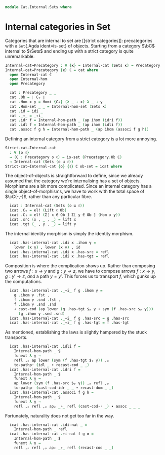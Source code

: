 <!--
```agda
open import Cat.Instances.StrictCat
open import Cat.Instances.Sets
open import Cat.Internal.Base
open import Cat.Prelude

import Cat.Strict.Reasoning
```
-->

```agda
module Cat.Internal.Sets where
```

# Internal categories in Set

Categories that are internal to set are [[strict categories]]:
precategories with a `Set`{.Agda ident=is-set} of objects. Starting from
a category $\bC$ internal to $\Sets$ and ending up with a strict
category is quite unremarkable:

```agda
Internal-cat→Precategory : ∀ {κ} → Internal-cat (Sets κ) → Precategory κ κ
Internal-cat→Precategory {κ} ℂ = cat where
  open Internal-cat ℂ
  open Internal-hom
  open Precategory

  cat : Precategory _ _
  cat .Ob = ∣ C₀ ∣
  cat .Hom x y = Homi {C₀} (λ _ → x) λ _ → y
  cat .Hom-set _ _ = Internal-hom-set (Sets κ)
  cat .id = idi _
  cat ._∘_ = _∘i_
  cat .idr f = Internal-hom-path _ (ap ihom (idri f))
  cat .idl f = Internal-hom-path _ (ap ihom (idli f))
  cat .assoc f g h = Internal-hom-path _ (ap ihom (associ f g h))
```

Defining an internal category from a strict category is a lot more
annoying.

```agda
Strict-cat→Internal-cat
  : ∀ {o ℓ}
  → (C : Precategory o ℓ) → is-set (Precategory.Ob C)
  → Internal-cat (Sets (o ⊔ ℓ))
Strict-cat→Internal-cat {o} {ℓ} C ob-set = icat where
```

<!--
```agda
  open Precategory C
  open Cat.Strict.Reasoning C ob-set
  open Internal-cat
  open Internal-cat-on
  open Internal-hom
  open Lift
  instance
    H-Level-Ob : ∀ {n} → H-Level Ob (2 + n)
    H-Level-Ob = basic-instance 2 ob-set
```
-->

The object-of-objects is straightforward to define, since we already
assumed that the category we're internalising has a set of objects.
Morphisms are a bit more complicated. Since an internal category has a
single object-of-morphisms, we have to work with the total space of
$\cC(-,-)$, rather than any particular fibre.

```agda
  icat : Internal-cat (Sets (o ⊔ ℓ))
  icat .C₀ = el! (Lift ℓ Ob)
  icat .C₁ = el! (Σ[ x ∈ Ob ] Σ[ y ∈ Ob ] (Hom x y))
  icat .src (x , _ , _) = lift x
  icat .tgt (_ , y , _) = lift y
```

The internal identity morphism is simply the identity morphism.

```agda
  icat .has-internal-cat .idi x .ihom γ =
    lower (x γ) , lower (x γ) , id
  icat .has-internal-cat .idi x .has-src = refl
  icat .has-internal-cat .idi x .has-tgt = refl
```

Composition is where the complication shows up. Rather than composing
two arrows $f : x \to y$ and $g : y \to z$, we have to compose arrows $f
: x \to y$, $g : y' \to z$, _and_ a path $y = y'$. This forces us to
transport $f$, which gunks up the computations.

```agda
  icat .has-internal-cat ._∘i_ f g .ihom γ =
    g .ihom γ .fst ,
    f .ihom γ .snd .fst ,
    f .ihom γ .snd .snd
    ∘ cast-cod (ap lower (g .has-tgt $ₚ γ ∙ sym (f .has-src $ₚ γ)))
      (g .ihom γ .snd .snd)
  icat .has-internal-cat ._∘i_ f g .has-src = g .has-src
  icat .has-internal-cat ._∘i_ f g .has-tgt = f .has-tgt
```

As mentioned, establishing the laws is slightly hampered by the stuck
transports.

```agda
  icat .has-internal-cat .idli f =
    Internal-hom-path _ $
    funext λ γ →
    refl ,ₚ ap lower (sym (f .has-tgt $ₚ γ)) ,ₚ
    to-pathp⁻ (idl _ ∙ recast-cod _ _)
  icat .has-internal-cat .idri f =
    Internal-hom-path _ $
    funext λ γ →
    ap lower (sym (f .has-src $ₚ γ)) ,ₚ refl ,ₚ
    to-pathp⁻ (cast-cod-idr _ _ ∙ recast-dom _ _)
  icat .has-internal-cat .associ f g h =
    Internal-hom-path _ $
    funext λ γ →
    refl ,ₚ refl ,ₚ ap₂ _∘_ refl (cast-cod-∘ _) ∙ assoc _ _ _
```

Fortunately, naturality does not get too far in the way.

```agda
  icat .has-internal-cat .idi-nat _ =
    Internal-hom-path _ refl
  icat .has-internal-cat .∘i-nat f g σ =
    Internal-hom-path _ $
    funext λ γ →
    refl ,ₚ refl ,ₚ ap₂ _∘_ refl (recast-cod _ _)
```
